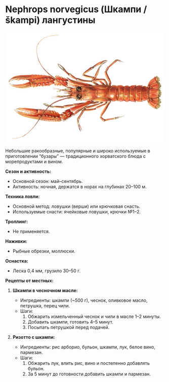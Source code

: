 # Nephrops norvegicus (Шкампи / škampi) лангустины

![Шкампи](../images/nephrops_norvegicus.jpg)

Небольшие ракообразные, популярные и широко используемые в приготовлении “бузары” — традиционного хорватского блюда с морепродуктами и вином.

**Сезон и активность:**
- Основной сезон: май–сентябрь.
- Активность: ночная, держатся в норах на глубинах 20–100 м.

**Техника ловли:**
- Основной метод: ловушки (верши) или крючковая снасть.
- Используемые снасти: ячейковые ловушки, крючки №1–2.

**Троллинг:**
- Не применяется.

**Наживки:**
- Рыбные обрезки, моллюски.

**Оснастка:**
- Леска 0,4 мм, грузило 30–50 г.

**Рецепты от местных:**
1. **Шкампи в чесночном масле:**
   - Ингредиенты: шкампи (~500 г), чеснок, оливковое масло, петрушка, перец чили.
   - Шаги:
     1. Обжарить измельченный чеснок и чили в масле 1–2 минуты.
     2. Добавить шкампи, готовить 4–5 минут.
     3. Посыпать петрушкой перед подачей.

2. **Ризотто с шкампи:**
   - Ингредиенты: рис арборио, бульон, шкампи, лук, белое вино, пармезан.
   - Шаги:
     1. Обжарить лук, влить рис, вино и постепенно добавлять бульон.
     2. За 5 минут до готовности добавить шкампи и пармезан.

